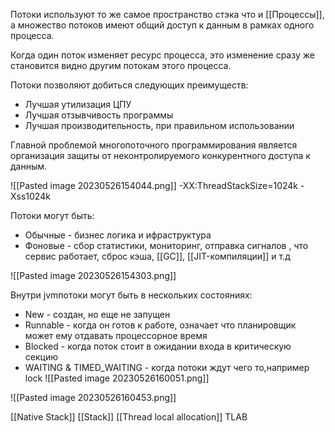 Потоки используют то же самое пространство стэка что и [[Процессы]], а множество потоков имеют общий доступ к данным в рамках одного процесса. 

Когда один поток изменяет ресурс процесса, это изменение сразу же становится видно другим потокам этого процесса.

Потоки позволяют добиться следующих преимуществ:
- Лучшая утилизация ЦПУ
- Лучшая отзывчивость программы
- Лучшая производительность, при правильном использовании

Главной проблемой многопоточного программирования является организация защиты от неконтролируемого конкурентного доступа к данным.


![[Pasted image 20230526154044.png]]
-XX:ThreadStackSize=1024k
-Xss1024k

Потоки могут быть:
- Обычные - бизнес логика и ифраструктура
- Фоновые - сбор статистики, мониторинг, отправка сигналов , что сервис работает, сброс кэша, [[GC]], [[JIT-компиляции]] и т.д
 
![[Pasted image 20230526154303.png]]

 Внутри jvmпотоки могут быть в нескольких состояниях:
 - New - создан, но еще не запущен
 - Runnable - когда он готов к работе, означает что планировщик может ему отдавать процессорное время
 - Blocked -  когда поток стоит в ожидании входа в критическую секцию
 - WAITING & TIMED_WAITING - когда потоки ждут чего то,например lock
  ![[Pasted image 20230526160051.png]]




![[Pasted image 20230526160453.png]]




[[Native Stack]]
[[Stack]]
[[Thread local allocation]] TLAB
